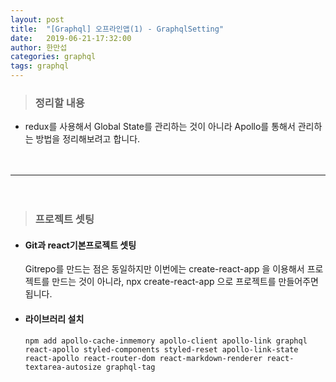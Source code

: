 ```yaml
---
layout: post
title:  "[Graphql] 오프라인앱(1) - GraphqlSetting"
date:   2019-06-21-17:32:00
author: 한만섭
categories: graphql
tags: graphql 
---
```




> ### 정리할 내용 
  * redux를 사용해서 Global State를 관리하는 것이 아니라 Apollo를 통해서 관리하는 방법을 정리해보려고 합니다.  
  
　  
 
 ***
 
 　  
    

> ### 프로젝트 셋팅
  * #### Git과 react기본프로젝트 셋팅
    
    Gitrepo를 만드는 점은 동일하지만 이번에는 create-react-app 을 이용해서 프로젝트를 만드는 것이 아니라, npx create-react-app 으로 
    프로젝트를 만들어주면 됩니다.  
    
  * #### 라이브러리 설치  
    
    ```
    npm add apollo-cache-inmemory apollo-client apollo-link graphql react-apollo styled-components styled-reset apollo-link-state react-apollo react-router-dom react-markdown-renderer react-textarea-autosize graphql-tag
    ```
